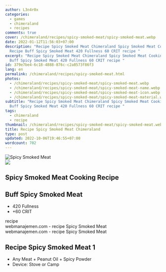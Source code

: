 ```yaml
---
author: L3n4r0x
categories:
  - games
  - chimeraland
  - recipes
comments: true
cover: /chimeraland/recipes/spicy-smoked-meat/spicy-smoked-meat.webp
date: 2022-01-12T11:56:03+07:00
description: "Recipe Spicy Smoked Meat Chimeraland Spicy Smoked Meat Cooking
  Recipe Buff Spicy Smoked Meat 420 Fullness 60 CRIT recipe "
excerpt: "Recipe Spicy Smoked Meat Chimeraland Spicy Smoked Meat Cooking Recipe
  Buff Spicy Smoked Meat 420 Fullness 60 CRIT recipe "
id: 379e7be4-6c18-4888-876c-c2a8573f86f3
lang: en
permalink: /chimeraland/recipes/spicy-smoked-meat.html
photos:
  - /chimeraland/recipes/spicy-smoked-meat/spicy-smoked-meat.webp
  - /chimeraland/recipes/spicy-smoked-meat/spicy-smoked-meat-name.webp
  - /chimeraland/recipes/spicy-smoked-meat/spicy-smoked-meat-icon.webp
  - /chimeraland/recipes/spicy-smoked-meat/spicy-smoked-meat-material.webp
subtitle: "Recipe Spicy Smoked Meat Chimeraland Spicy Smoked Meat Cooking Recipe
  Buff Spicy Smoked Meat 420 Fullness 60 CRIT recipe "
tags:
  - chimeraland
  - recipe
thumbnail: /chimeraland/recipes/spicy-smoked-meat/spicy-smoked-meat.webp
title: Recipe Spicy Smoked Meat Chimeraland
type: post
updated: 2022-10-06T19:46:55+07:00
wordcount: 702
---
```


<link
  rel="stylesheet"
  href="https://rawcdn.githack.com/dimaslanjaka/Web-Manajemen/870a349/css/bootstrap-5-3-0-alpha3-wrapper.css"
/>
<section id="bootstrap-wrapper">
  <div data-bs-theme="dark">
    <div class="card mb-2">
      <div class="card-body">
        <div class="row g-0">
          <div class="col-sm-4 position-relative mb-2">
            <img
              src="https://www.webmanajemen.com/chimeraland/recipes/spicy-smoked-meat/spicy-smoked-meat-material.webp"
              class="card-img fit-cover w-100 h-100"
              alt="Spicy Smoked Meat"
              data-fancybox="true"
            />
          </div>
          <div class="col-sm-8 mb-2">
            <div class="card-body">
              <div class="d-flex flex-row align-items-center mb-3">
                <img
                  class="d-inline-block me-2"
                  src="https://www.webmanajemen.com/chimeraland/recipes/spicy-smoked-meat/spicy-smoked-meat-icon.webp"
                  width="auto"
                  height="auto"
                  style="vertical-align: middle"
                />
                <h2 class="fs-5">Spicy Smoked Meat Cooking Recipe</h2>
              </div>
              <h2 class="card-title fs-5">Buff Spicy Smoked Meat</h2>
              <div class="card-text">
                <ul>
                  <li>420 Fullness</li>
                  <li>+60 CRIT</li>
                </ul>
              </div>
              <span class="badge rounded-pill">recipe</span>
            </div>
            <div class="card-footer text-end text-muted mt-auto">
              webmanajemen.com - recipe Spicy Smoked Meat
            </div>
          </div>
        </div>
      </div>
      <div class="card-footer text-end text-muted">
        webmanajemen.com - recipe Spicy Smoked Meat
      </div>
    </div>
    <div class="row mb-2">
      <div class="col-12 col-lg-6 recipe-item mb-2">
        <div class="card">
          <div class="card-body">
            <h2 class="card-title fs-5">Recipe Spicy Smoked Meat 1</h2>
            <div class="card-text">
              <ul>
                <li>
                  Any Meat<span> + </span>Peanut Oil<span> + </span>Spicy Powder
                </li>
                <li>Device: Stove or Camp</li>
              </ul>
            </div>
          </div>
        </div>
      </div>
    </div>
  </div>
</section>